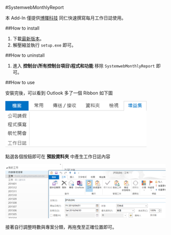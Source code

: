 #SystemwebMonthlyReport

本 Add-In 僅提供[博暉科技](http://www.systemweb.com.tw/) 同仁快速撰寫每月工作日誌使用。

##How to install

1. 下載[最新版本](https://github.com/hsinjungwu/SystemwebMonthlyReport/releases/download/latest/SystemwebMonthlyReport.zip)。
2. 解壓縮並執行 `setup.exe` 即可。

##How to uninstall

1. 進入 **控制台\所有控制台項目\程式和功能** 移除 `SystemwebMonthlyReport` 即可。

##How to use

安裝完後，可以看到 Outlook 多了一個 Ribbon 如下圖

![畫面顯示](./readme/ribbon.png)

點選各個按鈕即可在 **預設資料夾** 中產生工作日誌內容

![畫面顯示](./readme/after_create.png)

接著自行調整時數與專案分類，再拖曳至正確位置即可。